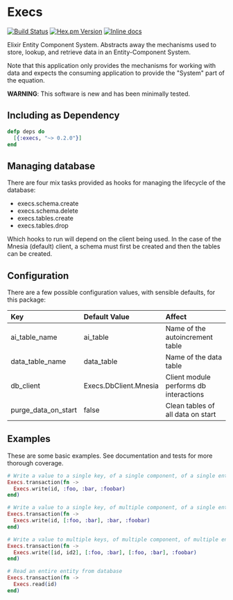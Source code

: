 # Execs

[![Build Status](https://travis-ci.org/mononym/execs.svg?branch=master)](https://travis-ci.org/mononym/execs)
[![Hex.pm Version](http://img.shields.io/hexpm/v/execs.svg?style=flat)](https://hex.pm/packages/execs)
[![Inline docs](http://inch-ci.org/github/mononym/execs.svg)](http://inch-ci.org/github/mononym/execs)

Elixir Entity Component System. Abstracts away the mechanisms used to store, lookup, and retrieve data in an Entity-Component System.

Note that this application only provides the mechanisms for working with data and expects the consuming application to provide the "System" part of the equation.

**WARNING**: This software is new and has been minimally tested.

## Including as Dependency

```elixir
defp deps do
  [{:execs, "~> 0.2.0"}]
end
```

## Managing database

There are four mix tasks provided as hooks for managing the lifecycle of the database:
* execs.schema.create
* execs.schema.delete
* execs.tables.create
* execs.tables.drop

Which hooks to run will depend on the client being used. In the case of the
Mnesia (default) client, a schema must first be created and then the tables can be created.

## Configuration
There are a few possible configuration values, with sensible defaults, for this package:

Key                  | Default Value         | Affect
:--------------------| :---------------------| :--------------------------------
ai_table_name        | ai_table              | Name of the autoincrement table
data_table_name      | data_table            | Name of the data table
db_client            | Execs.DbClient.Mnesia | Client module performs db interactions
purge_data_on_start  | false                 | Clean tables of all data on start


## Examples
These are some basic examples. See documentation and tests for more thorough coverage.
```elixir
# Write a value to a single key, of a single component, of a single entity 
Execs.transaction(fn ->
  Execs.write(id, :foo, :bar, :foobar)
end)

# Write a value to a single key, of multiple component, of a single entity 
Execs.transaction(fn ->
  Execs.write(id, [:foo, :bar], :bar, :foobar)
end)

# Write a value to multiple keys, of multiple component, of multiple entities 
Execs.transaction(fn ->
  Execs.write([id, id2], [:foo, :bar], [:foo, :bar], :foobar)
end)

# Read an entire entity from database 
Execs.transaction(fn ->
  Execs.read(id)
end)
```
